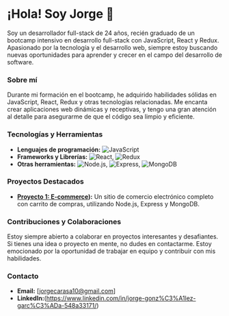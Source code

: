 # ¡Hola! Soy Jorge 👋

Soy un desarrollador full-stack de 24 años, recién graduado de un bootcamp intensivo en desarrollo full-stack con JavaScript, React y Redux. Apasionado por la tecnología y el desarrollo web, siempre estoy buscando nuevas oportunidades para aprender y crecer en el campo del desarrollo de software.

### Sobre mí

Durante mi formación en el bootcamp, he adquirido habilidades sólidas en JavaScript, React, Redux y otras tecnologías relacionadas. Me encanta crear aplicaciones web dinámicas y receptivas, y tengo una gran atención al detalle para asegurarme de que el código sea limpio y eficiente.

### Tecnologías y Herramientas
- **Lenguajes de programación:** ![JavaScript](https://img.shields.io/badge/-JavaScript-333333?style=flat&logo=javascript)
- **Frameworks y Librerías:** ![React](https://img.shields.io/badge/-React-333333?style=flat&logo=react), ![Redux](https://img.shields.io/badge/-Redux-333333?style=flat&logo=redux)
- **Otras herramientas:** ![Node.js](https://img.shields.io/badge/-Node.js-333333?style=flat&logo=node.js), ![Express](https://img.shields.io/badge/-Express-333333?style=flat&logo=express), ![MongoDB](https://img.shields.io/badge/-MongoDB-333333?style=flat&logo=mongodb)

### Proyectos Destacados
- **[Proyecto 1: E-commerce](https://computech.vercel.app/)):** Un sitio de comercio electrónico completo con carrito de compras, utilizando Node.js, Express y MongoDB.

### Contribuciones y Colaboraciones
Estoy siempre abierto a colaborar en proyectos interesantes y desafiantes. Si tienes una idea o proyecto en mente, no dudes en contactarme. Estoy emocionado por la oportunidad de trabajar en equipo y contribuir con mis habilidades.

### Contacto
- **Email:** [jorgecarasa10@gmail.com]
- **LinkedIn:**(https://www.linkedin.com/in/jorge-gonz%C3%A1lez-garc%C3%ADa-548a33171/)

